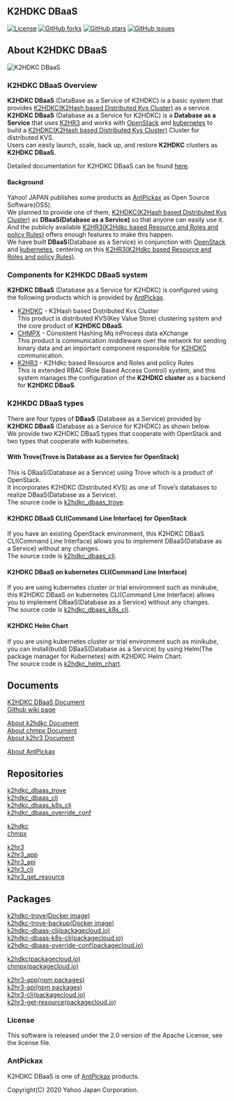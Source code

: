 K2HDKC DBaaS
------------
[![License](https://img.shields.io/badge/License-Apache%202.0-blue.svg)](https://raw.githubusercontent.com/yahoojapan/k2hdkc_dbaas/master/LICENSE)
[![GitHub forks](https://img.shields.io/github/forks/yahoojapan/k2hdkc_dbaas.svg)](https://github.com/yahoojapan/k2hdkc_dbaas/network)
[![GitHub stars](https://img.shields.io/github/stars/yahoojapan/k2hdkc_dbaas.svg)](https://github.com/yahoojapan/k2hdkc_dbaas/stargazers)
[![GitHub issues](https://img.shields.io/github/issues/yahoojapan/k2hdkc_dbaas.svg)](https://github.com/yahoojapan/k2hdkc_dbaas/issues)

## About **K2HDKC** **DBaaS**

![K2HDKC DBaaS](https://dbaas.k2hdkc.antpick.ax/images/top_k2hdkc_dbaas.png)

### K2HDKC DBaaS Overview
**K2HDKC DBaaS** (DataBase as a Service of K2HDKC) is a basic system that provides [K2HDKC(K2Hash based Distributed Kvs Cluster)](https://k2hdkc.antpick.ax/index.html) as a service.  
**K2HDKC DBaaS** (Database as a Service for K2HDKC) is a **Database as a Service** that uses [K2HR3](https://k2hr3.antpick.ax/) and works with [OpenStack](https://www.openstack.org/) and [kubernetes](https://kubernetes.io/) to build a [K2HDKC(K2Hash based Distributed Kvs Cluster)](https://k2hdkc.antpick.ax/index.html) Cluster for distributed KVS.  
Users can easily launch, scale, back up, and restore **K2HDKC** clusters as **K2HDKC DBaaS**.  

Detailed documentation for K2HDKC DBaaS can be found [here](https://dbaas.k2hdkc.antpick.ax/).  

#### Background
Yahoo! JAPAN publishes some products as [AntPickax](https://antpick.ax/) as Open Source Software(OSS).  
We planned to provide one of them, [K2HDKC(K2Hash based Distributed Kvs Cluster)](https://k2hdkc.antpick.ax/) as **DBaaS(Database as a Service)** so that anyone can easily use it.  
And the publicly available [K2HR3(K2Hdkc based Resource and Roles and policy Rules)](https://k2hr3.antpick.ax/) offers enough features to make this happen.  
We have built **DBaaS**(Database as a Service) in conjunction with [OpenStack](https://www.openstack.org/) and [kubernetes](https://kubernetes.io/), centering on this [K2HR3(K2Hdkc based Resource and Roles and policy Rules)](https://k2hr3.antpick.ax/).  

### Components for K2HKDC DBaaS system
**K2HDKC DBaaS** (Database as a Service for K2HDKC) is configured using the following products which is provided by [AntPickax](https://antpick.ax/index.html).  

- [K2HDKC](https://k2hdkc.antpick.ax/) - K2Hash based Distributed Kvs Cluster  
This product is distributed KVS(Key Value Store) clustering system and the core product of **K2HDKC DBaaS**.
- [CHMPX](https://chmpx.antpick.ax/) - Consistent Hashing Mq inProcess data eXchange  
This product is communication middleware over the network for sending binary data and an important component responsible for [K2HDKC](https://k2hdkc.antpick.ax/) communication.
- [K2HR3](https://k2hr3.antpick.ax/) - K2Hdkc based Resource and Roles and policy Rules  
This is extended RBAC (Role Based Access Control) system, and this system manages the configuration of the **K2HDKC cluster** as a backend for **K2HDKC DBaaS**.

### K2HKDC DBaaS types
There are four types of **DBaaS** (Database as a Service) provided by **K2HDKC DBaaS** (Database as a Service for K2HDKC) as shown below.  
We provide two K2HDKC DBaaS types that cooperate with OpenStack and two types that cooperate with kubernetes.  

#### With Trove(Trove is Database as a Service for OpenStack)
This is DBaaS(Database as a Service) using Trove which is a product of OpenStack.  
It incorporates K2HDKC (Distributed KVS) as one of Trove’s databases to realize DBaaS(Database as a Service).  
The source code is [k2hdkc_dbaas_trove](https://github.com/yahoojapan/k2hdkc_dbaas_trove).

#### K2HDKC DBaaS CLI(Command Line Interface) for OpenStack
If you have an existing OpenStack environment, this K2HDKC DBaaS CLI(Command Line Interface) allows you to implement DBaaS(Database as a Service) without any changes.  
The source code is [k2hdkc_dbaas_cli](https://github.com/yahoojapan/k2hdkc_dbaas_cli).

#### K2HDKC DBaaS on kubernetes CLI(Command Line Interface)
If you are using kubernetes cluster or trial environment such as minikube, this K2HDKC DBaaS on kubernetes CLI(Command Line Interface) allows you to implement DBaaS(Database as a Service) without any changes.  
The source code is [k2hdkc_dbaas_k8s_cli](https://github.com/yahoojapan/k2hdkc_dbaas_k8s_cli).

#### K2HDKC Helm Chart
If you are using kubernetes cluster or trial environment such as minikube, you can install(build) DBaaS(Database as a Service) by using Helm(The package manager for Kubernetes) with K2HDKC Helm Chart.  
The source code is [k2hdkc_helm_chart](https://github.com/yahoojapan/k2hdkc_helm_chart).

## Documents
[K2HDKC DBaaS Document](https://dbaas.k2hdkc.antpick.ax/index.html)  
[Github wiki page](https://github.com/yahoojapan/k2hdkc_dbaas/wiki)  

[About k2hdkc Document](https://k2hdkc.antpick.ax/index.html)  
[About chmpx Document](https://chmpx.antpick.ax/index.html)  
[About k2hr3 Document](https://k2hr3.antpick.ax/index.html)  

[About AntPickax](https://antpick.ax/)  

## Repositories
[k2hdkc_dbaas_trove](https://github.com/yahoojapan/k2hdkc_dbaas_trove)  
[k2hdkc_dbaas_cli](https://github.com/yahoojapan/k2hdkc_dbaas_cli)  
[k2hdkc_dbaas_k8s_cli](https://github.com/yahoojapan/k2hdkc_dbaas_k8s_cli)  
[k2hdkc_dbaas_override_conf](https://github.com/yahoojapan/k2hdkc_dbaas_override_conf)  

[k2hdkc](https://github.com/yahoojapan/k2hdkc)  
[chmpx](https://github.com/yahoojapan/chmpx)  

[k2hr3](https://github.com/yahoojapan/k2hr3)  
[k2hr3_app](https://github.com/yahoojapan/k2hr3_app)  
[k2hr3_api](https://github.com/yahoojapan/k2hr3_api)  
[k2hr3_cli](https://github.com/yahoojapan/k2hr3_cli)  
[k2hr3_get_resource](https://github.com/yahoojapan/k2hr3_get_resource)  

## Packages
[k2hdkc-trove(Docker image)](https://hub.docker.com/r/antpickax/k2hdkc-trove)  
[k2hdkc-trove-backup(Docker image)](https://hub.docker.com/r/antpickax/k2hdkc-trove-backup)  
[k2hdkc-dbaas-cli(packagecloud.io)](https://packagecloud.io/app/antpickax/stable/search?q=k2hdkc-dbaas-cli)  
[k2hdkc-dbaas-k8s-cli(packagecloud.io)](https://packagecloud.io/app/antpickax/stable/search?q=k2hdkc-dbaas-k8s-cli)  
[k2hdkc-dbaas-override-conf(packagecloud.io)](https://packagecloud.io/app/antpickax/stable/search?q=k2hdkc-dbaas-override-conf)  

[k2hdkc(packagecloud.io)](https://packagecloud.io/app/antpickax/stable/search?q=k2hdkc)  
[chmpx(packagecloud.io)](https://packagecloud.io/app/antpickax/stable/search?q=chmpx)  

[k2hr3-app(npm packages)](https://www.npmjs.com/package/k2hr3-app)  
[k2hr3-api(npm packages)](https://www.npmjs.com/package/k2hr3-api)  
[k2hr3-cli(packagecloud.io)](https://packagecloud.io/app/antpickax/stable/search?q=k2hr3-cli)  
[k2hr3-get-resource(packagecloud.io)](https://packagecloud.io/app/antpickax/stable/search?q=k2hr3-get-resource)  

### License
This software is released under the 2.0 version of the Apache License, see the license file.

### AntPickax
K2HDKC DBaaS is one of [AntPickax](https://antpick.ax/) products.

Copyright(C) 2020 Yahoo Japan Corporation.
